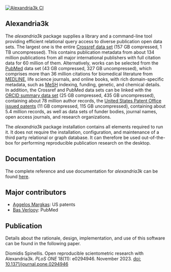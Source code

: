 [![Alexandria3k CI](https://github.com/dspinellis/alexandria3k/actions/workflows/ci.yml/badge.svg)](https://github.com/dspinellis/alexandria3k/actions/workflows/ci.yml)

## Alexandria3k

The _alexandria3k_ package supplies a library and a command-line tool
providing efficient relational query access to diverse publication open
data sets.
The largest one is the entire
[Crossref data set](https://www.nature.com/articles/d41586-022-02926-y)
(157 GB compressed, 1 TB uncompressed).
This contains publication metadata from about 134 million publications from
all major international publishers with full citation data for 60 million
of them.
Alternatively, works can be selected from the
[PubMed](https://pubmed.ncbi.nlm.nih.gov/)
data set (43 GB compressed, 327 GB uncompressed),
which comprises more than 36 million citations
for biomedical literature from
[MEDLINE](https://www.nlm.nih.gov/medline/medline_overview.html),
life science journals, and online books,
with rich domain-specific metadata,
such as [MeSH](https://www.nlm.nih.gov/mesh/meshhome.html) indexing,
funding, genetic, and chemical details.
In addition,
the Crossref and PubMed data sets can be linked with
the [ORCID summary data set](https://support.orcid.org/hc/en-us/articles/360006897394-How-do-I-get-the-public-data-file-)
  (25 GB compressed, 435 GB uncompressed),
  containing about 78 million author records,
the [United States Patent Office issued patents](https://bulkdata.uspto.gov/)
  (11 GB compressed, 115 GB uncompressed),
  containing about 5.4 million records,
as well as
data sets of
funder bodies,
journal names,
open access journals,
and research organizations.

The _alexandria3k_ package installation contains all elements required
to run it.
It does not require the installation, configuration, and maintenance
of a third party relational or graph database.
It can therefore be used out-of-the-box for performing reproducible
publication research on the desktop.

## Documentation

The complete reference and use documentation for _alexandria3k_  can be found [here](https://dspinellis.github.io/alexandria3k/).

## Major contributors

* [Aggelos Margkas](https://github.com/AggelosMargkas): US patents
* [Bas Verlooy](https://github.com/BasVerlooy): PubMed

## Publication

Details about the rationale, design, implementation, and use of this software
can be found in the following paper.

Diomidis Spinellis. Open reproducible scientometric research with Alexandria3k. _PLoS ONE_ 18(11): e0294946. November 2023. [doi: 10.1371/journal.pone.0294946](https://doi.org/10.1371/journal.pone.0294946)
